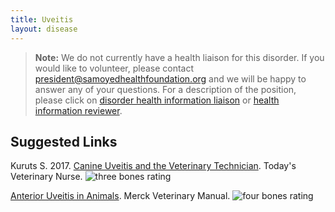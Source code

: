 ```yaml
---
title: Uveitis
layout: disease
---
```


> **Note:** We do not currently have a health liaison for this disorder.
> If you would like to volunteer, please contact
> [president@samoyedhealthfoundation.org](mailto:president@samoyedhealthfoundation.org?subject=Questions%20about%20becoming%20a%20Health%20Information%20Liaison%20or%20Reviewer)
> and we will be happy to answer any of your questions.
> For a description of the position, please click on
> [disorder health information liaison](/become-a-health-information-liaison)
> or
> [health information reviewer](/become-a-health-information-reviewer).

## Suggested Links

Kuruts S. 2017. [Canine Uveitis and the Veterinary Technician](https://todaysveterinarynurse.com/articles/canine-uveitis-and-the-veterinary-technician/). Today's Veterinary Nurse. ![three bones
rating](/img/3-bones.gif)

[Anterior Uveitis in Animals](https://www.merckvetmanual.com/emergency-medicine-and-critical-care/ophthalmic-emergencies/anterior-uveitis-in-animals?query=uveitis). Merck Veterinary Manual. ![four bones
rating](/img/4-bones.gif)
